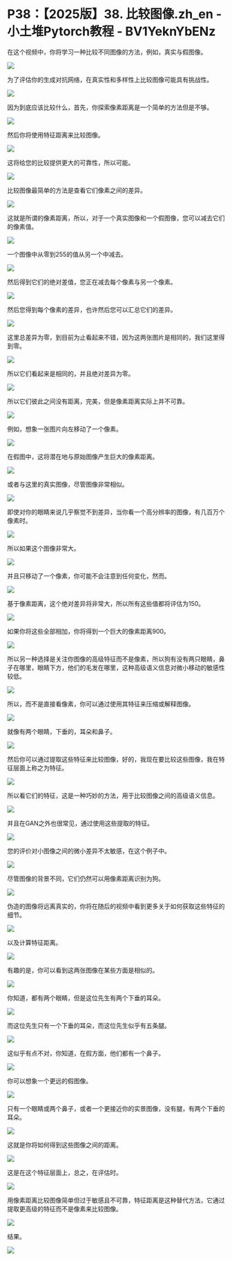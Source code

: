 # P38：【2025版】38. 比较图像.zh_en - 小土堆Pytorch教程 - BV1YeknYbENz

在这个视频中，你将学习一种比较不同图像的方法，例如，真实与假图像。

![](img/78f2c4493027d16e9078108fd158dd6f_1.png)

为了评估你的生成对抗网络，在真实性和多样性上比较图像可能具有挑战性。

![](img/78f2c4493027d16e9078108fd158dd6f_3.png)

因为到底应该比较什么，首先，你探索像素距离是一个简单的方法但是不够。

![](img/78f2c4493027d16e9078108fd158dd6f_5.png)

然后你将使用特征距离来比较图像。

![](img/78f2c4493027d16e9078108fd158dd6f_7.png)

这将给您的比较提供更大的可靠性，所以可能。

![](img/78f2c4493027d16e9078108fd158dd6f_9.png)

比较图像最简单的方法是查看它们像素之间的差异。

![](img/78f2c4493027d16e9078108fd158dd6f_11.png)

这就是所谓的像素距离，所以，对于一个真实图像和一个假图像，您可以减去它们的像素值。

![](img/78f2c4493027d16e9078108fd158dd6f_13.png)

一个图像中从零到255的值从另一个中减去。

![](img/78f2c4493027d16e9078108fd158dd6f_15.png)

然后得到它们的绝对差值，您正在减去每个像素与另一个像素。

![](img/78f2c4493027d16e9078108fd158dd6f_17.png)

然后您得到每个像素的差异，也许然后您可以汇总它们的差异。

![](img/78f2c4493027d16e9078108fd158dd6f_19.png)

这里总差异为零，到目前为止看起来不错，因为这两张图片是相同的，我们这里得到零。

![](img/78f2c4493027d16e9078108fd158dd6f_21.png)

所以它们看起来是相同的，并且绝对差异为零。

![](img/78f2c4493027d16e9078108fd158dd6f_23.png)

所以它们彼此之间没有距离，完美，但是像素距离实际上并不可靠。

![](img/78f2c4493027d16e9078108fd158dd6f_25.png)

例如，想象一张图片向左移动了一个像素。

![](img/78f2c4493027d16e9078108fd158dd6f_27.png)

在假图中，这将潜在地与原始图像产生巨大的像素距离。

![](img/78f2c4493027d16e9078108fd158dd6f_29.png)

或者与这里的真实图像，尽管图像非常相似。

![](img/78f2c4493027d16e9078108fd158dd6f_31.png)

即使对你的眼睛来说几乎察觉不到差异，当你看一个高分辨率的图像，有几百万个像素时。

![](img/78f2c4493027d16e9078108fd158dd6f_33.png)

所以如果这个图像非常大。

![](img/78f2c4493027d16e9078108fd158dd6f_35.png)

并且只移动了一个像素，你可能不会注意到任何变化，然而。

![](img/78f2c4493027d16e9078108fd158dd6f_37.png)

基于像素距离，这个绝对差异将非常大，所以所有这些值都将评估为150。

![](img/78f2c4493027d16e9078108fd158dd6f_39.png)

如果你将这些全部相加，你将得到一个巨大的像素距离900。

![](img/78f2c4493027d16e9078108fd158dd6f_41.png)

所以另一种选择是关注你图像的高级特征而不是像素，所以狗有没有两只眼睛，鼻子在哪里，眼睛下方，他们的毛发在哪里，这种高级语义信息对微小移动的敏感性较低。



![](img/78f2c4493027d16e9078108fd158dd6f_43.png)

所以，而不是直接看像素，你可以通过使用其特征来压缩或解释图像。

![](img/78f2c4493027d16e9078108fd158dd6f_45.png)

就像有两个眼睛，下垂的，耳朵和鼻子。

![](img/78f2c4493027d16e9078108fd158dd6f_47.png)

然后你可以通过提取这些特征来比较图像，好的，我现在要比较这些图像，我在特征层面上称之为特征。

![](img/78f2c4493027d16e9078108fd158dd6f_49.png)

所以看它们的特征，这是一种巧妙的方法，用于比较图像之间的高级语义信息。

![](img/78f2c4493027d16e9078108fd158dd6f_51.png)

并且在GAN之外也很常见，通过使用这些提取的特征。

![](img/78f2c4493027d16e9078108fd158dd6f_53.png)

您的评价对小图像之间的微小差异不太敏感，在这个例子中。

![](img/78f2c4493027d16e9078108fd158dd6f_55.png)

尽管图像的背景不同，它们仍然可以用像素距离识别为狗。

![](img/78f2c4493027d16e9078108fd158dd6f_57.png)

伪造的图像将远离真实的，你将在随后的视频中看到更多关于如何获取这些特征的细节。

![](img/78f2c4493027d16e9078108fd158dd6f_59.png)

以及计算特征距离。

![](img/78f2c4493027d16e9078108fd158dd6f_61.png)

有趣的是，你可以看到这两张图像在某些方面是相似的。

![](img/78f2c4493027d16e9078108fd158dd6f_63.png)

你知道，都有两个眼睛，但是这位先生有两个下垂的耳朵。

![](img/78f2c4493027d16e9078108fd158dd6f_65.png)

而这位先生只有一个下垂的耳朵，而这位先生似乎有五条腿。

![](img/78f2c4493027d16e9078108fd158dd6f_67.png)

这似乎有点不对，你知道，在假方面，他们都有一个鼻子。

![](img/78f2c4493027d16e9078108fd158dd6f_69.png)

你可以想象一个更远的假图像。

![](img/78f2c4493027d16e9078108fd158dd6f_71.png)

只有一个眼睛或两个鼻子，或者一个更接近你的实景图像，没有腿，有两个下垂的耳朵。

![](img/78f2c4493027d16e9078108fd158dd6f_73.png)

这就是你将如何得到这些图像之间的距离。

![](img/78f2c4493027d16e9078108fd158dd6f_75.png)

这是在这个特征层面上，总之，在评估时。

![](img/78f2c4493027d16e9078108fd158dd6f_77.png)

用像素距离比较图像简单但过于敏感且不可靠，特征距离是这种替代方法，它通过提取更高级的特征而不是像素来比较图像。



![](img/78f2c4493027d16e9078108fd158dd6f_79.png)

结果。

![](img/78f2c4493027d16e9078108fd158dd6f_81.png)